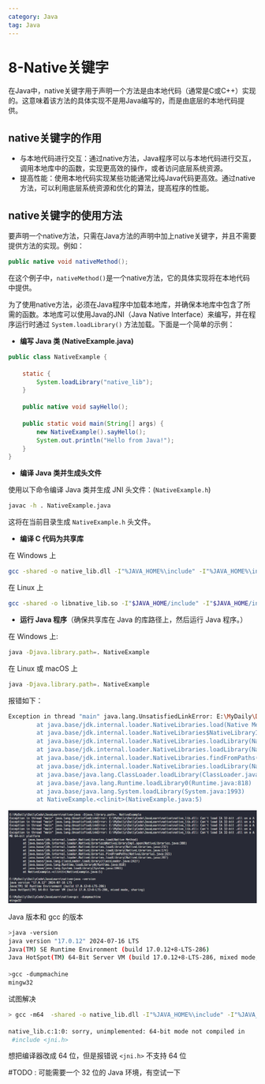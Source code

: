 ```yaml
---
category: Java
tag: Java
---
```


# 8-Native关键字

在Java中，native关键字用于声明一个方法是由本地代码（通常是C或C++）实现的。这意味着该方法的具体实现不是用Java编写的，而是由底层的本地代码提供。

## native关键字的作用

- 与本地代码进行交互：通过native方法，Java程序可以与本地代码进行交互，调用本地库中的函数，实现更高效的操作，或者访问底层系统资源。
- 提高性能：使用本地代码实现某些功能通常比纯Java代码更高效。通过native方法，可以利用底层系统资源和优化的算法，提高程序的性能。

## native关键字的使用方法

要声明一个native方法，只需在Java方法的声明中加上native关键字，并且不需要提供方法的实现。例如：
```java
public native void nativeMethod();
```

在这个例子中，`nativeMethod()`是一个native方法，它的具体实现将在本地代码中提供。

为了使用native方法，必须在Java程序中加载本地库，并确保本地库中包含了所需的函数。本地库可以使用Java的JNI（Java Native Interface）来编写，并在程序运行时通过 `System.loadLibrary()` 方法加载。下面是一个简单的示例：
- **编写 Java 类 (NativeExample.java)**

```java
public class NativeExample {

    static {
        System.loadLibrary("native_lib");
    }
    
    public native void sayHello();

    public static void main(String[] args) {
        new NativeExample().sayHello();
        System.out.println("Hello from Java!");
    }
}
```

- **编译 Java 类并生成头文件**

使用以下命令编译 Java 类并生成 JNI 头文件：(`NativeExample.h`)
```sh
javac -h . NativeExample.java
```
这将在当前目录生成 `NativeExample.h` 头文件。

- **编译 C 代码为共享库**

在 Windows 上
```sh
gcc -shared -o native_lib.dll -I"%JAVA_HOME%\include" -I"%JAVA_HOME%\include\win32" native_lib.c
```

在 Linux 上

```sh
gcc -shared -o libnative_lib.so -I"$JAVA_HOME/include" -I"$JAVA_HOME/include/linux" native_lib.c
```

- **运行 Java 程序**（确保共享库在 Java 的库路径上，然后运行 Java 程序。）

在 Windows 上:
```sh
java -Djava.library.path=. NativeExample
```

在 Linux 或 macOS 上
```sh
java -Djava.library.path=. NativeExample
```

报错如下：
```sh
Exception in thread "main" java.lang.UnsatisfiedLinkError: E:\MyDaily\DailyCode\JavaLearn\native\native_lib.dll: Can't load IA 32-bit .dll on a AMD 64-bit platform
        at java.base/jdk.internal.loader.NativeLibraries.load(Native Method)
        at java.base/jdk.internal.loader.NativeLibraries$NativeLibraryImpl.open(NativeLibraries.java:388)
        at java.base/jdk.internal.loader.NativeLibraries.loadLibrary(NativeLibraries.java:232)
        at java.base/jdk.internal.loader.NativeLibraries.loadLibrary(NativeLibraries.java:174)
        at java.base/jdk.internal.loader.NativeLibraries.findFromPaths(NativeLibraries.java:315)
        at java.base/jdk.internal.loader.NativeLibraries.loadLibrary(NativeLibraries.java:287)
        at java.base/java.lang.ClassLoader.loadLibrary(ClassLoader.java:2427)
        at java.base/java.lang.Runtime.loadLibrary0(Runtime.java:818)
        at java.base/java.lang.System.loadLibrary(System.java:1993)
        at NativeExample.<clinit>(NativeExample.java:5)
```
![](img/8_Native/file-20250113181713661.png)

Java 版本和 gcc 的版本
```sh
>java -version
java version "17.0.12" 2024-07-16 LTS
Java(TM) SE Runtime Environment (build 17.0.12+8-LTS-286)
Java HotSpot(TM) 64-Bit Server VM (build 17.0.12+8-LTS-286, mixed mode, sharing)

>gcc -dumpmachine
mingw32
```

试图解决
```sh
> gcc -m64  -shared -o native_lib.dll -I"%JAVA_HOME%\include" -I"%JAVA_HOME%\include\win32" native_lib.c 

native_lib.c:1:0: sorry, unimplemented: 64-bit mode not compiled in
 #include <jni.h>
```
想把编译器改成 64 位，但是报错说 `<jni.h>` 不支持 64 位

#TODO : 可能需要一个 32 位的 Java 环境，有空试一下
